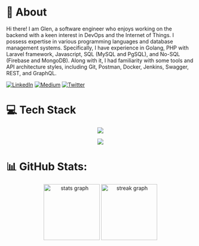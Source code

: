 # 💫 About
Hi there! I am Glen, a software engineer who enjoys working on the backend with a keen interest in DevOps and the Internet of Things. I possess expertise in various programming languages and database management systems. Specifically, I have experience in Golang, PHP with Laravel framework, Javascript, SQL (MySQL and PgSQL), and No-SQL (Firebase and MongoDB). Along with it, I had familiarity with some tools and API architecture styles, including Git, Postman, Docker, Jenkins, Swagger, REST, and GraphQL.

[![LinkedIn](https://img.shields.io/badge/LinkedIn-%230077B5.svg?logo=linkedin&logoColor=white)](https://www.linkedin.com/in/limglenaldin/) [![Medium](https://img.shields.io/badge/Medium-12100E?logo=medium&logoColor=white)](https://limglenaldin.medium.com/) [![Twitter](https://img.shields.io/badge/Twitter-%231DA1F2.svg?logo=Twitter&logoColor=white)](https://twitter.com/limglenaldin) 

# 💻 Tech Stack
<p align="center">
  <a href="https://skillicons.dev">
    <img src="https://skillicons.dev/icons?i=go,php,js,mysql,firebase,laravel,react,nextjs,tailwind,postman,docker" />
  </a>
</p>
<p align="center">
  <a href="https://skillicons.dev">
    <img src="https://skillicons.dev/icons?i=py,postgres,mongodb,graphql,bootstrap" />
  </a>
</p>

# 📊 GitHub Stats:
<div align="center">
  <img src="https://github-readme-stats.vercel.app/api?username=limglenaldin&hide_title=false&hide_rank=false&show_icons=true&include_all_commits=true&count_private=true&disable_animations=false&theme=tokyonight&locale=en&hide_border=true&order=1" height="150" alt="stats graph"  />
  <img src="https://streak-stats.demolab.com?user=limglenaldin&locale=en&mode=daily&theme=tokyonight&hide_border=true&border_radius=5&date_format=j%20M%5B%20Y%5D&order=3" height="150" alt="streak graph"  />
</div>

<!-- Helped with Generator: https://gprm.itsvg.in/ & https://profile-readme-generator.com/result -->
